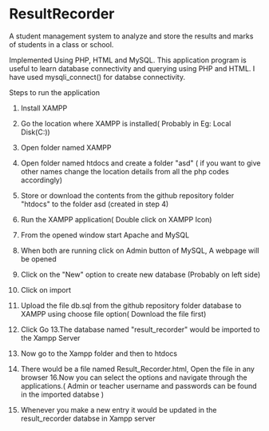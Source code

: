 # ResultRecorder
A student management system to analyze and store the results and  marks of students in a class or school.

Implemented Using PHP, HTML and MySQL.
This application program is useful to learn database connectivity and querying using PHP and HTML.
I have used mysqli_connect() for databse connectivity.


Steps to run the application

1. Install XAMPP
2. Go the location where XAMPP is installed( Probably in Eg: Local Disk(C:))
3. Open folder named XAMPP
4. Open folder named htdocs and create a folder "asd" ( if you want to give other names change the location details from all the php codes accordingly)
5. Store or download the contents from the github repository folder "htdocs" to the folder asd (created in step 4)

6. Run the XAMPP application( Double click on XAMPP Icon)
7. From the opened window start Apache and MySQL
8. When both are running click on Admin button of MySQL, A webpage will be opened
9. Click on the "New" option to create new database (Probably on left side)
10. Click on import
11. Upload the file db.sql from the github repository folder database to XAMPP using choose file option( Download the file first)
12. Click Go
13.The database named "result_recorder" would be imported to the Xampp Server

14. Now go to the Xampp folder and then to htdocs
15. There would be a file named Result_Recorder.html, Open the file in any browser
16.Now you can select the options and navigate through the applications.( Admin or teacher username and passwords can be found in the imported databse )
17. Whenever you make a new entry it would be updated in the result_recorder databse in Xampp server



